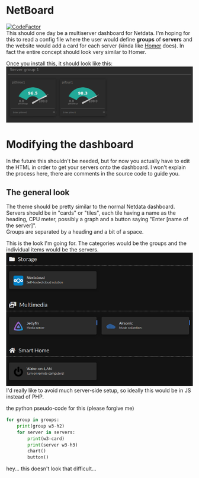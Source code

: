 # NetBoard
[![CodeFactor](https://www.codefactor.io/repository/github/satcom886/netboard/badge)](https://www.codefactor.io/repository/github/satcom886/netboard)  
This should one day be a multiserver dashboard for Netdata. I'm hoping for this to read a config file where the user would define **groups** of **servers** and the website would add a card for each server (kinda like [Homer](https://github.com/bastienwirtz/homer) does). In fact the entire concept should look very similar to Homer.  

Once you install this, it should look like this:  
![Screenshot](screenshot.png)

# Modifying the dashboard
In the future this shouldn't be needed, but for now you actually have to edit the HTML in order to get your servers onto the dashboard. I won't explain the process here, there are comments in the source code to guide you.

## The general look
The theme should be pretty similar to the normal Netdata dashboard.  
Servers should be in "cards" or "tiles", each tile having a name as the heading, CPU meter, possibly a graph and a button saying "Enter [name of the server]".  
Groups are separated by a heading and a bit of a space.  

This is the look I'm going for. The categories would be the groups and the individual items would be the servers.  
![Homer (inspiration)](inspiration.png)  
I'd really like to avoid much server-side setup, so ideally this would be in JS instead of PHP.  

the python pseudo-code for this (please forgive me)
```python
for group in groups:
    print(group w3-h2)
    for server in servers:
        print(w3-card)
        print(server w3-h3)
        chart()
        button()
```
hey... this doesn't look that difficult...